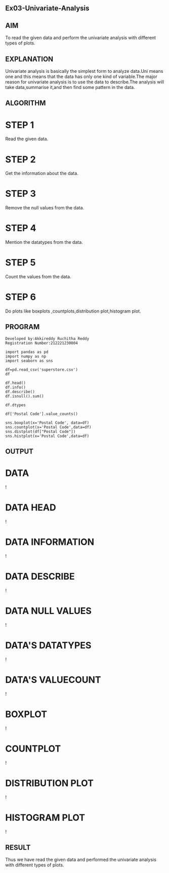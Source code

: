 ## Ex03-Univariate-Analysis
## AIM
To read the given data and perform the univariate analysis with different types of plots.

##  EXPLANATION
Univariate analysis is basically the simplest form to analyze data.Uni means one and this means that the data has only one kind of variable.The major reason for univariate analysis is to use the data to describe.The analysis will take data,summarise it,and then find some pattern in the data.
## ALGORITHM
# STEP 1
Read the given data.
# STEP 2
Get the information about the data.
# STEP 3
Remove the null values from the data.
# STEP 4
Mention the datatypes from the data.
# STEP 5
Count the values from the data.
# STEP 6
Do plots like boxplots ,countplots,distribution plot,histogram plot.

## PROGRAM
```
Developed by:Akkireddy Ruchitha Reddy
Registration Number:212221230004
```
```
import pandas as pd
import numpy as np
import seaborn as sns

df=pd.read_csv('superstore.csv')
df

df.head()
df.info()
df.describe()
df.isnull().sum()

df.dtypes

df['Postal Code'].value_counts()

sns.boxplot(x='Postal Code', data=df)
sns.countplot(x='Postal Code',data=df)
sns.distplot(df["Postal Code"])
sns.histplot(x='Postal Code',data=df)
```
## OUTPUT
# DATA
!
# DATA HEAD
!
# DATA INFORMATION
!
# DATA DESCRIBE
!
# DATA NULL VALUES
!
# DATA'S DATATYPES
!
# DATA'S VALUECOUNT
!
# BOXPLOT
!
# COUNTPLOT
!
# DISTRIBUTION PLOT
!
# HISTOGRAM PLOT
!

## RESULT
Thus we have read the given data and performed the univariate analysis with different types of plots.
